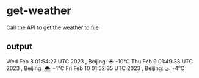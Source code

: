 # get-weather

Call the API to get the weather to file

## output

Wed Feb  8 01:54:27 UTC 2023 , Beijing: ☀️   -10°C
Thu Feb  9 01:49:33 UTC 2023 , Beijing: 🌨  +1°C
Fri Feb 10 01:52:35 UTC 2023 , Beijing: 🌫  -4°C
